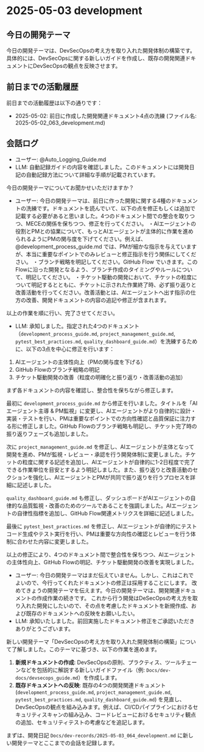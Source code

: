 # 2025-05-03 development

## 今日の開発テーマ

今日の開発テーマは、DevSecOpsの考え方を取り入れた開発体制の構築です。具体的には、DevSecOpsに関する新しいガイドを作成し、既存の開発関連ドキュメントにDevSecOpsの観点を反映させます。

## 前日までの活動履歴
前日までの活動履歴は以下の通りです：
* 2025-05-02: 前日に作成した開発関連ドキュメント4点の洗練 (ファイル名: 2025-05-02_063_development.md)

## 会話ログ

- ユーザー: @Auto_Logging_Guide.md 
- LLM: 自動記録ガイドの内容を確認しました。このドキュメントには開発日記の自動記録方法について詳細な手順が記載されています。

今日の開発テーマについてお聞かせいただけますか？

- ユーザー: 今日の開発テーマは、前日に作った開発に関する4種のドキュメントの洗練です。ドキュメントを読んでいて、以下の点を修正もしくは追加で記載する必要があると思いました。4つのドキュメント間での整合を取りつつ、MECEの関係を保ちつつ、修正を行ってください。
・AIエージェントの役割とPMとの協業について、もっとAIエージェントが主体的に作業を進められるようにPMの関与度を下げてください。例えば、  @development_process_guide.md では、PMが細かな指示を与えていますが、本当に重要なポイントでのみレビューと修正指示を行う関係にしてください。
・ブランチ戦略を明記してください。GitHub Flow でいきます。このFlowに沿った開発となるよう、ブランチ作成のタイミングやルールについて、明記してください。
・チケット駆動の開発において、チケットの粒度について明記するとともに、チケットに示された作業終了時、必ず振り返りと改善活動を行ってください。改善活動とは、AIエージェントへ出す指示の仕方の改善、開発ドキュメントの内容の追記や修正が含まれます。

以上の作業を順に行い、完了させてください。
- LLM: 承知しました。指定された4つのドキュメント（`development_process_guide.md`, `project_management_guide.md`, `pytest_best_practices.md`, `quality_dashboard_guide.md`）を洗練するために、以下の3点を中心に修正を行います：

1. AIエージェントの主体性向上（PMの関与度を下げる）
2. GitHub Flowのブランチ戦略の明記
3. チケット駆動開発の改善（粒度の明確化と振り返り・改善活動の追加）

まず各ドキュメントの内容を確認し、整合性を保ちながら修正します。

最初に `development_process_guide.md` から修正を行いました。タイトルを「AIエージェント主導 & PM監視」に変更し、AIエージェントがより自律的に設計・実装・テストを行い、PMは重要なポイントでの方向性確認と品質保証に注力する形に修正しました。GitHub Flowのブランチ戦略も明記し、チケット完了時の振り返りフェーズも追加しました。

次に `project_management_guide.md` を修正し、AIエージェントが主体となって開発を進め、PMが監視・レビュー・承認を行う開発体制に変更しました。チケットの粒度に関する記述を追加し、AIエージェントが自律的に1-2日程度で完了できる作業単位を目安とするよう明記しました。また、振り返りと改善活動のセクションを強化し、AIエージェントとPMが共同で振り返りを行うプロセスを詳細に記述しました。

`quality_dashboard_guide.md` も修正し、ダッシュボードがAIエージェントの自律的な品質監視・改善のためのツールであることを強調しました。AIエージェントの自律性指標を追加し、GitHub Flow関連メトリクスを詳細に記述しました。

最後に `pytest_best_practices.md` を修正し、AIエージェントが自律的にテストコード生成やテスト実行を行い、PMは重要な方向性の確認とレビューを行う体制に合わせた内容に変更しました。

以上の修正により、4つのドキュメント間で整合性を保ちつつ、AIエージェントの主体性向上、GitHub Flowの明記、チケット駆動開発の改善を実現しました。 
- ユーザー: 今日の開発テーマはまだ伝えていません。しかし、これはこれでよいので、今行ってくれたドキュメントの修正は採用することにします。
改めてきょうの開発テーマを伝えます。今日の開発テーマは、開発関連ドキュメントの作成作業の続きです。
これから行う開発はDeSecOpsの考え方を取り入れた開発にしたいので、その点を考慮したドキュメントを新規作成、および既存のドキュメントへの反映をお願いしたい。
- LLM: 承知いたしました。前回実施したドキュメント修正をご承認いただきありがとうございます。

新しい開発テーマ「DevSecOpsの考え方を取り入れた開発体制の構築」について了解しました。このテーマに基づき、以下の作業を進めます。

1.  **新規ドキュメントの作成**: DevSecOpsの原則、プラクティス、ツールチェーンなどを包括的に解説する新しいガイドファイル（例: `Docs/dev-docs/devsecops_guide.md`）を作成します。
2.  **既存ドキュメントへの反映**: 既存の4つの開発関連ドキュメント (`development_process_guide.md`, `project_management_guide.md`, `pytest_best_practices.md`, `quality_dashboard_guide.md`) を見直し、DevSecOpsの観点を組み込みます。例えば、CI/CDパイプラインにおけるセキュリティスキャンの組み込み、コードレビューにおけるセキュリティ観点の追加、セキュリティテストの考慮などを追記します。

まずは、開発日記 `Docs/dev-records/2025-05-03_064_development.md` に新しい開発テーマとここまでの会話を記録します。 